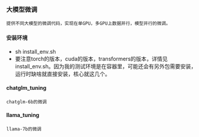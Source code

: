 ### 大模型微调
    提供不同大模型的微调代码，实现在单GPU，多GPU上数据并行，模型并行的微调。

#### 安装环境
* sh install_env.sh
* 要注意torch的版本，cuda的版本，transformers的版本，详情见install_env.sh。因为我的测试环境是在容器里，可能还会有另外包需要安装，运行时缺啥就直接安装，核心就这几个。

#### chatglm_tuning
    chatglm-6b的微调
#### llama_tuning
    llama-7b的微调
